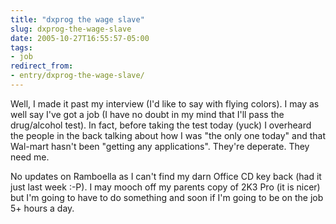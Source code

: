 ```yaml
---
title: "dxprog the wage slave"
slug: dxprog-the-wage-slave
date: 2005-10-27T16:55:57-05:00
tags:
- job
redirect_from:
- entry/dxprog-the-wage-slave/
---
```

Well, I made it past my interview (I'd like to say with flying colors). I may as well say I've got a job (I have no doubt in my mind that I'll pass the drug/alcohol test). In fact, before taking the test today (yuck) I overheard the people in the back talking about how I was "the only one today" and that Wal-mart hasn't been "getting any applications". They're deperate. They need me.

No updates on Ramboella as I can't find my darn Office CD key back (had it just last week :-P). I may mooch off my parents copy of 2K3 Pro (it is nicer) but I'm going to have to do something and soon if I'm going to be on the job 5+ hours a day.

